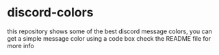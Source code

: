 # discord-colors
this repository shows some of the best discord message colors, you can get a simple message color using a code box check the README file for more info
